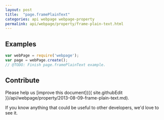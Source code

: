 ```yaml
---
layout: post
title:  "page.framePlainText"
categories: api webpage webpage-property
permalink: api/webpage/property/frame-plain-text.html
---
```


## Examples

```javascript
var webPage = require('webpage');
var page = webPage.create();
// @TODO: Finish page.framePlainText example.
```

## Contribute

Please help us [improve this document]({{ site.githubEdit }}/api/webpage/property/2013-08-09-frame-plain-text.md).

If you know anything that could be useful to other developers, we'd love to see it.


